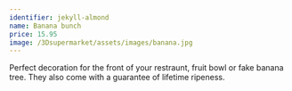 ```yaml
---
identifier: jekyll-almond
name: Banana bunch
price: 15.95
image: /3Dsupermarket/assets/images/banana.jpg
---
```

Perfect decoration for the front of your restraunt, fruit bowl or fake banana tree. They also come with a guarantee of lifetime ripeness.
